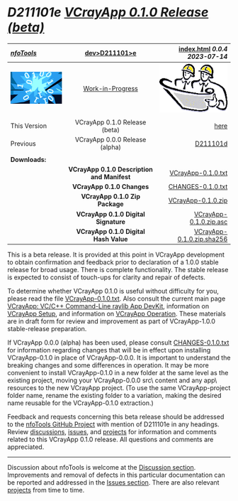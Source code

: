 <!-- index.md 0.0.4                 UTF-8                          2023-07-14
     ----1----|----2----|----3----|----4----|----5----|----6----|----7----|--*

                       VCRAYAPP 0.1.0 RELEASE (BETA)
     -->

# ***D211101e** [VCrayApp 0.1.0 Release (beta)](.)*

| ***[nfoTools](../../../)*** | [dev](../../)[>D211101](../)[>e](.) | [index.html](index.html) ***0.0.4 2023-07-14*** |
| :--                |       :-:          | --: |
| ![nfotools](../../../images/nfoWorks-2014-06-02-1702-LogoSmall.png) | [Work-in-Progress](D211101e.txt) | ![Hard Hat Area](../../../images/hardhat-logo.gif) |
|              |                     |           |
| This Version | VCrayApp 0.1.0 Release (beta) | [here](.) |
| Previous     | VCrayApp 0.0.0 Release (alpha) | [D211101d](../D211101d) |
|              |                              |           |
| **Downloads:** |                            |           |
|   | **VCrayApp 0.1.0 Description and Manifest** | [VCrayApp-0.1.0.txt](VCrayApp-0.1.0.txt) |
|   | **VCrayApp 0.1.0 Changes** | [CHANGES-0.1.0.txt](CHANGES-0.1.0.txt) |
|   | **VCrayApp 0.1.0 Zip Package** | [VCrayApp-0.1.0.zip](VCrayApp-0.1.0.zip) |
|   | **VCrayApp 0.1.0 Digital Signature** | [VCrayApp-0.1.0.zip.asc](VCrayApp-0.1.0.zip.asc) |
|   | **VCrayApp 0.1.0 Digital Hash Value** | [VCrayApp-0.1.0.zip.sha256](VCrayApp-0.1.0.zip.sha256) |

This is a beta release.  It is provided at this point in VCrayApp development
to obtain confirmation and feedback prior to declaration of a 1.0.0 stable
release for broad usage.  There is complete functionality.  The stable
release is expected to consist of touch-ups for clarity and repair of defects.

To determine whether VCrayApp 0.1.0 is useful without difficulty for you,
please read the file [VCrayApp-0.1.0.txt](VCrayApp-0.1.0.txt).  Also consult
the current main page [VCrayApp: VC/C++ Command-Line raylib App DevKit](..),
information on [VCrayApp Setup](../a), and information on
[VCrayApp Operation](../b).  These materials are in draft form for
review and improvement as part of VCrayApp-1.0.0 stable-release preparation.

If VCrayApp 0.0.0 (alpha) has been used, please consult
[CHANGES-0.1.0.txt](CHANGES-0.1.0.txt) for information regarding changes that
will be in effect upon installing VCrayApp-0.1.0 in place of VCrayApp-0.0.0.
It is important to understand the breaking changes and some differences in
operation.  It may be more convenient to install VCrayApp-0.1.0 in a new
folder at the same level as the existing project, moving your VCrayApp-0.0.0
src\ content and any app\ resources to the new VCrayApp project.  (To use the
same VCrayApp-project folder name, rename the existing folder to a variation,
making the desired name reusable for the VCrayApp-0.1.0 extraction.)

Feedback and requests concerning this beta release should be addressed to the
[nfoTools GitHub Project](https://github.com/orcmid/nfoTools) with mention of
D211101e in any headings.  Review
[discussions](https://github.com/orcmid/nfoTools/discussions),
[issues](https://github.com/orcmid/nfoTools/issues), and
[projects](https://github.com/orcmid/nfoTools/projects?type=classic) for
information and comments related to this VCrayApp 0.1.0 release.  All
questions and comments are appreciated.

----

Discussion about nfoTools is welcome at the
[Discussion section](https://github.com/orcmid/nfoTools/discussions).
Improvements and removal of defects in this particular documentation can be
reported and addressed in the
[Issues section](https://github.com/orcmid/nfoTools/issues).  There are also
relevant [projects](https://github.com/orcmid/nfoTools/projects?type=classic)
from time to time.

<!-- ----1----|----2----|----3----|----4----|----5----|----6----|----7----|--*

     0.0.4 2023-07-14T22:30Z Touch-up
     0.0.3 2023-05-18T17:42Z Remarks on upgrading VCrayApp-0.0.0 projects
     0.0.2 2023-05-09T03:41Z Release candidate
     0.0.1 2023-05-07T18:59Z Transposed to new location
     0.0.0 2023-04-10T17:18Z Placeholder with 0.0.8 D161101d boilerplate

                       *** end D161101e/index.md ***
     -->
